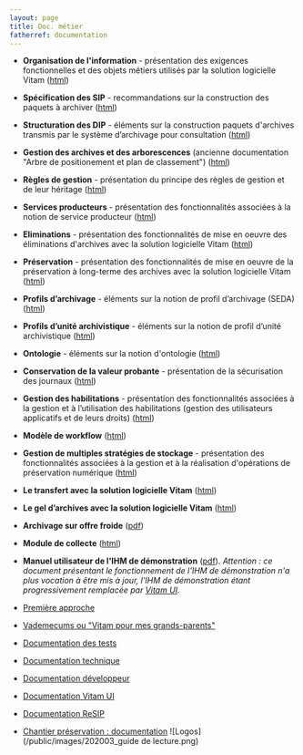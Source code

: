 ```yaml
---
layout: page
title: Doc. métier
fatherref: documentation
---
```


* **Organisation de l'information** - présentation des exigences fonctionnelles et des objets métiers utilisés par la solution logicielle Vitam
([html](https://www.programmevitam.fr/vitam-doc/fr/master_8.0.x/sections/organisation_information.html))
* **Spécification des SIP** - recommandations sur la construction des paquets
à archiver ([html](https://www.programmevitam.fr/vitam-doc/fr/master_8.0.x/sections/SIP.html))
* **Structuration des DIP** - éléments sur la construction paquets d'archives transmis par le système d’archivage pour consultation
([html](https://www.programmevitam.fr/vitam-doc/fr/master_8.0.x/sections/DIP.html))
* **Gestion des archives et des arborescences** (ancienne documentation "Arbre de positionement et plan de classement")
([html](https://www.programmevitam.fr/vitam-doc/fr/master_8.0.x/sections/gestion_archives_arbo.html))
* **Règles de gestion** - présentation du principe des règles de gestion et de leur héritage
([html](https://www.programmevitam.fr/vitam-doc/fr/master_8.0.x/sections/regles_gestion.html))
* **Services producteurs** - présentation des fonctionnalités associées à la
notion de service producteur ([html](https://www.programmevitam.fr/vitam-doc/fr/master_8.0.x/sections/services_prod.html))
* **Eliminations** - présentation des fonctionnalités de mise en oeuvre des éliminations d'archives avec la solution logicielle Vitam ([html](https://www.programmevitam.fr/vitam-doc/fr/master_8.0.x/sections/eliminations.html))
* **Préservation** - présentation des fonctionnalités de mise en oeuvre de la préservation à long-terme des archives avec la solution logicielle Vitam ([html](https://www.programmevitam.fr/vitam-doc/fr/master_8.0.x/sections/preservation.html))
* **Profils d’archivage** - éléments sur la notion de profil d’archivage (SEDA) ([html](https://www.programmevitam.fr/vitam-doc/fr/master_8.0.x/sections/profil_archivage.html))
* **Profils d’unité archivistique** - éléments sur la notion de profil d’unité archivistique ([html](https://www.programmevitam.fr/vitam-doc/fr/master_8.0.x/sections/profil_unite_archivistique.html))
* **Ontologie** - éléments sur la notion d'ontologie ([html](https://www.programmevitam.fr/vitam-doc/fr/master_8.0.x/sections/ontologie.html))
* **Conservation de la valeur probante** - présentation de la sécurisation des journaux ([html](https://www.programmevitam.fr/vitam-doc/fr/master_8.0.x/sections/valeur_probante.html))
* **Gestion des habilitations** - présentation des fonctionnalités associées à la gestion et à
l’utilisation des habilitations (gestion des utilisateurs applicatifs et de leurs droits) ([html](https://www.programmevitam.fr/vitam-doc/fr/master_8.0.x/sections/gestion_habilitations.html))
* **Modèle de workflow** ([html](https://www.programmevitam.fr/vitam-doc/fr/master_8.0.x/sections/modele_de_workflow.html))   
* **Gestion de multiples stratégies de stockage** - présentation des fonctionnalités associées à la gestion et à la réalisation d'opérations de préservation numérique ([html](https://www.programmevitam.fr/vitam-doc/fr/master_8.0.x/sections/stockage.html))
* **Le transfert avec la solution logicielle Vitam** ([html](https://www.programmevitam.fr/vitam-doc/fr/master_8.0.x/sections/transfert.html))
* **Le gel d’archives avec la solution logicielle Vitam** ([html](https://www.programmevitam.fr/vitam-doc/fr/master_8.0.x/sections/gel.html))
* **Archivage sur offre froide** ([pdf](/ressources/DocCourante/autres/fonctionnel/Vitam_Archivage_sur_Offre_Froide.pdf))
* **Module de collecte** ([html](https://www.programmevitam.fr/vitam-doc/fr/master_8.0.x/sections/module_de_collecte.html))


* **Manuel utilisateur de l'IHM de démonstration** ([pdf](/ressources/DocCourante/autres/fonctionnel/VITAM_Manuel_utilisateur.pdf)). *Attention : ce document présentant le fonctionnement de l'IHM de démonstration n'a plus vocation à être mis à jour, l'IHM de démonstration étant progressivement remplacée par [Vitam UI](pour_vitamUI.md).*


* [Première approche](https://www.programmevitam.fr/pages/documentation/pour_approche_deb/)
* [Vademecums ou "Vitam pour mes grands-parents"](https://www.programmevitam.fr/pages/documentation/vademecums/)
* [Documentation des tests](https://www.programmevitam.fr/pages/documentation/pour_test/)
* [Documentation technique](https://www.programmevitam.fr/pages/documentation/pour_tech/)
* [Documentation développeur](https://www.programmevitam.fr/pages/documentation/pour_dev/)
* [Documentation Vitam UI](https://www.programmevitam.fr/pages/documentation/pour_vitamUI/)
* [Documentation ReSIP](https://www.programmevitam.fr/pages/documentation/resip/)
* [Chantier préservation : documentation](https://www.programmevitam.fr/pages/documentation/sur_chantier_preservation/)
![Logos](/public/images/202003_guide de lecture.png)
